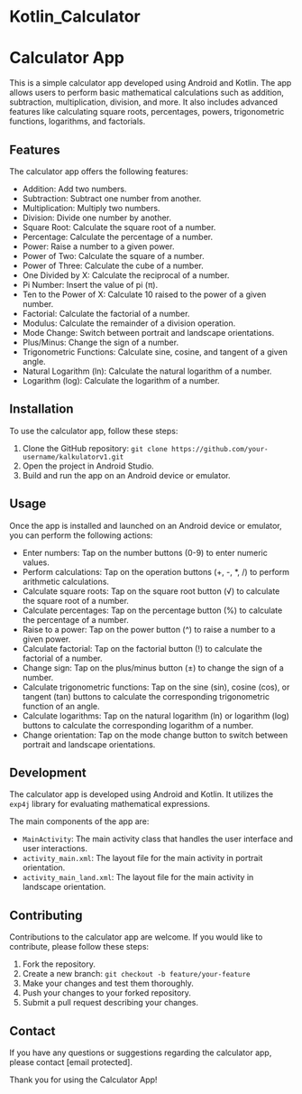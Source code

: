 # Kotlin_Calculator
# Calculator App

This is a simple calculator app developed using Android and Kotlin. The app allows users to perform basic mathematical calculations such as addition, subtraction, multiplication, division, and more. It also includes advanced features like calculating square roots, percentages, powers, trigonometric functions, logarithms, and factorials.

## Features

The calculator app offers the following features:

- Addition: Add two numbers.
- Subtraction: Subtract one number from another.
- Multiplication: Multiply two numbers.
- Division: Divide one number by another.
- Square Root: Calculate the square root of a number.
- Percentage: Calculate the percentage of a number.
- Power: Raise a number to a given power.
- Power of Two: Calculate the square of a number.
- Power of Three: Calculate the cube of a number.
- One Divided by X: Calculate the reciprocal of a number.
- Pi Number: Insert the value of pi (π).
- Ten to the Power of X: Calculate 10 raised to the power of a given number.
- Factorial: Calculate the factorial of a number.
- Modulus: Calculate the remainder of a division operation.
- Mode Change: Switch between portrait and landscape orientations.
- Plus/Minus: Change the sign of a number.
- Trigonometric Functions: Calculate sine, cosine, and tangent of a given angle.
- Natural Logarithm (ln): Calculate the natural logarithm of a number.
- Logarithm (log): Calculate the logarithm of a number.

## Installation

To use the calculator app, follow these steps:

1. Clone the GitHub repository: `git clone https://github.com/your-username/kalkulatorv1.git`
2. Open the project in Android Studio.
3. Build and run the app on an Android device or emulator.

## Usage

Once the app is installed and launched on an Android device or emulator, you can perform the following actions:

- Enter numbers: Tap on the number buttons (0-9) to enter numeric values.
- Perform calculations: Tap on the operation buttons (+, -, *, /) to perform arithmetic calculations.
- Calculate square roots: Tap on the square root button (√) to calculate the square root of a number.
- Calculate percentages: Tap on the percentage button (%) to calculate the percentage of a number.
- Raise to a power: Tap on the power button (^) to raise a number to a given power.
- Calculate factorial: Tap on the factorial button (!) to calculate the factorial of a number.
- Change sign: Tap on the plus/minus button (±) to change the sign of a number.
- Calculate trigonometric functions: Tap on the sine (sin), cosine (cos), or tangent (tan) buttons to calculate the corresponding trigonometric function of an angle.
- Calculate logarithms: Tap on the natural logarithm (ln) or logarithm (log) buttons to calculate the corresponding logarithm of a number.
- Change orientation: Tap on the mode change button to switch between portrait and landscape orientations.

## Development

The calculator app is developed using Android and Kotlin. It utilizes the `exp4j` library for evaluating mathematical expressions.

The main components of the app are:

- `MainActivity`: The main activity class that handles the user interface and user interactions.
- `activity_main.xml`: The layout file for the main activity in portrait orientation.
- `activity_main_land.xml`: The layout file for the main activity in landscape orientation.

## Contributing

Contributions to the calculator app are welcome. If you would like to contribute, please follow these steps:

1. Fork the repository.
2. Create a new branch: `git checkout -b feature/your-feature`
3. Make your changes and test them thoroughly.
4. Push your changes to your forked repository.
5. Submit a pull request describing your changes.


## Contact

If you have any questions or suggestions regarding the calculator app, please contact [email protected].

Thank you for using the Calculator App!
